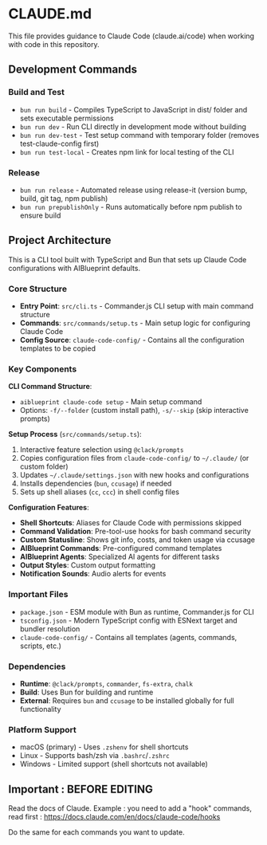 # CLAUDE.md

This file provides guidance to Claude Code (claude.ai/code) when working with code in this repository.

## Development Commands

### Build and Test

- `bun run build` - Compiles TypeScript to JavaScript in dist/ folder and sets executable permissions
- `bun run dev` - Run CLI directly in development mode without building
- `bun run dev-test` - Test setup command with temporary folder (removes test-claude-config first)
- `bun run test-local` - Creates npm link for local testing of the CLI

### Release

- `bun run release` - Automated release using release-it (version bump, build, git tag, npm publish)
- `bun run prepublishOnly` - Runs automatically before npm publish to ensure build

## Project Architecture

This is a CLI tool built with TypeScript and Bun that sets up Claude Code configurations with AIBlueprint defaults.

### Core Structure

- **Entry Point**: `src/cli.ts` - Commander.js CLI setup with main command structure
- **Commands**: `src/commands/setup.ts` - Main setup logic for configuring Claude Code
- **Config Source**: `claude-code-config/` - Contains all the configuration templates to be copied

### Key Components

**CLI Command Structure**:

- `aiblueprint claude-code setup` - Main setup command
- Options: `-f/--folder` (custom install path), `-s/--skip` (skip interactive prompts)

**Setup Process** (`src/commands/setup.ts`):

1. Interactive feature selection using `@clack/prompts`
2. Copies configuration files from `claude-code-config/` to `~/.claude/` (or custom folder)
3. Updates `~/.claude/settings.json` with new hooks and configurations
4. Installs dependencies (`bun`, `ccusage`) if needed
5. Sets up shell aliases (`cc`, `ccc`) in shell config files

**Configuration Features**:

- **Shell Shortcuts**: Aliases for Claude Code with permissions skipped
- **Command Validation**: Pre-tool-use hooks for bash command security
- **Custom Statusline**: Shows git info, costs, and token usage via ccusage
- **AIBlueprint Commands**: Pre-configured command templates
- **AIBlueprint Agents**: Specialized AI agents for different tasks
- **Output Styles**: Custom output formatting
- **Notification Sounds**: Audio alerts for events

### Important Files

- `package.json` - ESM module with Bun as runtime, Commander.js for CLI
- `tsconfig.json` - Modern TypeScript config with ESNext target and bundler resolution
- `claude-code-config/` - Contains all templates (agents, commands, scripts, etc.)

### Dependencies

- **Runtime**: `@clack/prompts`, `commander`, `fs-extra`, `chalk`
- **Build**: Uses Bun for building and runtime
- **External**: Requires `bun` and `ccusage` to be installed globally for full functionality

### Platform Support

- macOS (primary) - Uses `.zshenv` for shell shortcuts
- Linux - Supports bash/zsh via `.bashrc`/`.zshrc`
- Windows - Limited support (shell shortcuts not available)

## Important : BEFORE EDITING

Read the docs of Claude. Example : you need to add a "hook" commands, read first : https://docs.claude.com/en/docs/claude-code/hooks

Do the same for each commands you want to update.
